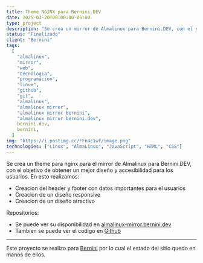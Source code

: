 ```yaml
---
title: Theme NGINX para Bernini.DEV
date: 2025-03-20T00:00:00-05:00
type: project
description: "Se crea un mirror de Almalinux para Bernini.DEV, con el objetivo de tener una copia para mejorar la velocidad de descarga y actualización de servidores y accesible para todos."
status: "Finalizado"
client: "Bernini"
tags:
  [
    "almalinux",
    "mirror",
    "web",
    "tecnologia",
    "programacion",
    "linux",
    "github",
    "git",
    "almalinux",
    "almalinux mirror",
    "almalinux mirror bernini",
    "almalinux mirror bernini.dev",
    bernini.dev,
    bernini,
  ]
img: "https://i.postimg.cc/FFn4c1wf/image.png"
technologies: ["Linux", "AlmaLinux", "JavaScript", "HTML", "CSS"]
---
```


Se crea un theme para nginx para el mirror de Almalinux para Bernini.DEV, con el objetivo de obtener un mejor diseño y accesibilidad para los usuarios. En esto realizamos:

- Creacion del header y footer con datos importantes para el usuarios
- Creacion de un diseño responsive
- Creacion de un diseño atractivo

Repositorios:
- Se puede ver su disponibilidad en [almalinux-mirror.bernini.dev](https://almalinux-mirror.bernini.dev/)
- Tambien se puede ver el codigo en [Github](https://github.com/Vasak-Group/almalinux-bernini-nginx)

---

Este proyecto se realizo para [Bernini](https://bernini.dev/) por lo cual el estado del sitio quedo en manos de ellos.
